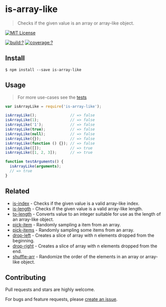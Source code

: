 # is-array-like

> Checks if the given value is an array or array-like object.


[![MIT License](https://img.shields.io/badge/license-MIT_License-green.svg?style=flat-square)](https://github.com/bubkoo/is-array-like/blob/master/LICENSE)

[![build:?](https://img.shields.io/travis/bubkoo/is-array-like/master.svg?style=flat-square)](https://travis-ci.org/bubkoo/is-array-like)
[![coverage:?](https://img.shields.io/coveralls/bubkoo/is-array-like/master.svg?style=flat-square)](https://coveralls.io/github/bubkoo/is-array-like)


## Install

```
$ npm install --save is-array-like 
```


## Usage

> For more use-cases see the [tests](https://github.com/bubkoo/is-array-like/blob/master/test/spec/index.js)

```js
var isArrayLike = require('is-array-like');

isArrayLike();               // => false
isArrayLike(1);              // => false
isArrayLike('1');            // => false
isArrayLike(true);           // => false
isArrayLike(null);           // => false
isArrayLike({});             // => false
isArrayLike(function () {}); // => false
isArrayLike([]);             // => true
isArrayLike([1, 2, 3]);      // => true

function testArguments() {
  isArrayLike(arguments);
  // => true
}
```

## Related

- [is-index](https://github.com/bubkoo/is-index) - Checks if the given value is a valid array-like index.
- [is-length](https://github.com/bubkoo/is-length) - Checks if the given value is a valid array-like length.
- [to-length](https://github.com/bubkoo/to-length) - Converts value to an integer suitable for use as the length of an array-like object.
- [pick-item](https://github.com/bubkoo/pick-item) - Randomly sampling a item from an array.
- [pick-items](https://github.com/bubkoo/pick-items) - Randomly sampling some items from an array. 
- [drop-left](https://github.com/bubkoo/drop-left) - Creates a slice of array with n elements dropped from the beginning.
- [drop-right](https://github.com/bubkoo/drop-right) - Creates a slice of array with n elements dropped from the end.
- [shuffle-arr](https://github.com/bubkoo/shuffle-arr) - Randomize the order of the elements in an array or array-like object. 


## Contributing

Pull requests and stars are highly welcome.

For bugs and feature requests, please [create an issue](https://github.com/bubkoo/is-array-like/issues/new).
